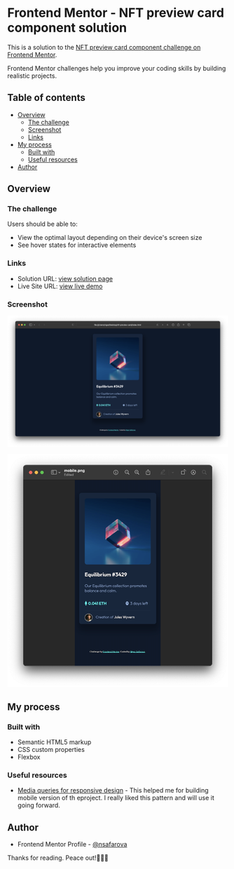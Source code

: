 # Frontend Mentor - NFT preview card component solution

This is a solution to the [NFT preview card component challenge on Frontend Mentor](https://www.frontendmentor.io/challenges/nft-preview-card-component-SbdUL_w0U). 

Frontend Mentor challenges help you improve your coding skills by building realistic projects. 

## Table of contents

- [Overview](#overview)
  - [The challenge](#the-challenge)
  - [Screenshot](#screenshot)
  - [Links](#links)
- [My process](#my-process)
  - [Built with](#built-with)
  - [Useful resources](#useful-resources)
- [Author](#author)


## Overview

### The challenge

Users should be able to:

- View the optimal layout depending on their device's screen size
- See hover states for interactive elements

### Links

- Solution URL: [view solution page](https://your-solution-url.com)
- Live Site URL: [view live demo](https://nsafarova.github.io/nft-preview-card-component/)

### Screenshot

![desktop version](./desktop.png)

![mobile version](./mobile.png)

## My process

### Built with

- Semantic HTML5 markup
- CSS custom properties
- Flexbox

### Useful resources

- [Media queries for responsive design](https://www.w3schools.com/css/css_rwd_mediaqueries.asp) - This helped me for building mobile version of th eproject. I really liked this pattern and will use it going forward.

## Author

- Frontend Mentor Profile - [@nsafarova](https://www.frontendmentor.io/profile/nsafarova)

Thanks for reading. Peace out!✌🏼🌈
